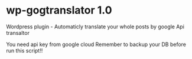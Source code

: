 # wp-gogtranslator 1.0
Wordpress plugin - Automaticly translate your whole posts by google Api transaltor

You need api key from google cloud
Remember to backup your DB before run this script!!
